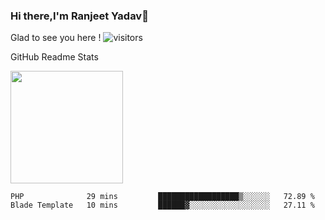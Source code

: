### Hi there,I'm Ranjeet Yadav👋

Glad to see you here ! ![visitors](https://visitor-badge.glitch.me/badge?page_id=${ranjeetproject}.${ranjeetproject.repo.id}) 

GitHub Readme Stats 

<img height="180em" src="https://github-readme-stats.vercel.app/api?username=ranjeetproject&show_icons=true&hide_border=true&&count_private=true&include_all_commits=true" />

<!--START_SECTION:waka-->
```text
PHP              29 mins         ██████████████████▒░░░░░░   72.89 % 
Blade Template   10 mins         ██████▓░░░░░░░░░░░░░░░░░░   27.11 % 
```
<!--END_SECTION:waka-->
